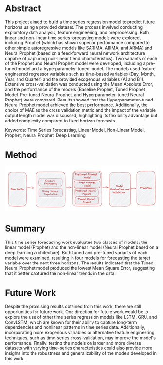 # Abstract
This project aimed to build a time series regression model to predict future horizons using a provided dataset. The process involved conducting exploratory data analysis, feature engineering, and preprocessing. Both linear and non-linear time series forecasting models were explored, including Prophet (which has shown superior performance compared to other simple autoregressive models like SARIMA, ARIMA, and ARMA) and Neural Prophet (based on a feed-forward neural network architecture capable of capturing non-linear trend characteristics). Two variants of each of the Prophet and Neural Prophet model were developed, including a pre-tuned model and a hyperparameter-tuned model. The models used feature engineered regressor variables such as time-based variables (Day, Month, Year, and Quarter) and the provided exogenous variables (A1 and B1). Extensive cross-validation was conducted using the Mean Absolute Error, and the performance of the models (Baseline Prophet, Tuned Prophet Model, Pre-tuned Neural Prophet, and Hyperparameter-tuned Neural Prophet) were compared. Results showed that the Hyperparameter-tuned Neural Prophet model achieved the best performance. Additionally, the choice of MAE as the cross validation metric and the impact of the variable output length model was discussed, highlighting its flexibility advantage but added complexity compared to fixed horizon forecasts.

Keywords: Time Series Forecasting, Linear Model, Non-Linear Model, Prophet, Neural Prophet, Deep Learning

# Method 
![Deep Learning Forecasting Methodology](https://github.com/Qunlexie/Deep-Learning-Time-Series-Forecasting/blob/main/Deep%20Learning%20Forecasting%20Methodology.png?raw=true ) 

# Summary 
This time series forecasting work evaluated two classes of models: the linear model (Prophet) and the non-linear model (Neural Prophet based on a deep learning architecture). Both tuned and pre-tuned variants of each model were examined, resulting in four models for forecasting the target variable over the next three horizons. The results indicated that the Tuned Neural Prophet model produced the lowest Mean Square Error, suggesting that it better captured the non-linear trends in the data.

# Future Work 
Despite the promising results obtained from this work, there are still opportunities for future work. One direction for future work would be to explore the use of other time series regression models like LSTM, GRU, and ConvLSTM, which are known for their ability to capture long-term dependencies and nonlinear patterns in time series data. Additionally, incorporating more exogenous variables or alternative feature engineering techniques, such as time-series cross-validation, may improve the model's performance. Finally, testing the models on larger and more diverse datasets with varying time-series characteristics could also provide more insights into the robustness and generalizability of the models developed in this work.